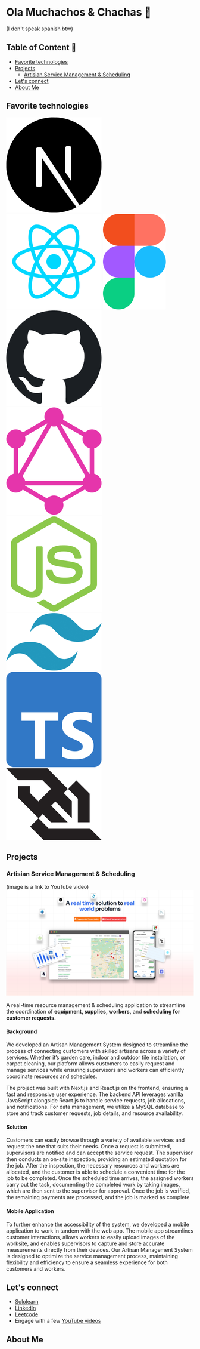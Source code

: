 # Ola Muchachos & Chachas 🦦
(I don't speak spanish btw)

## Table of Content 🧾

- [Favorite technologies](#favorite-technologies)
- [Projects](#projects)
   * [Artisian Service Management & Scheduling](#artisian-service-management-scheduling)
- [Let's connect](#lets-connect)
- [About Me](#about-me)
  
## Favorite technologies

![Nextjs](./icons/next.png)
![Figma](./icons/react.png)
![Figma](./icons/figma.png)
![Figma](./icons/github.png)
![Figma](./icons/graphql.png)
![Figma](./icons/node.png)
![Figma](./icons/tailwind.png)
![Figma](./icons/ts.png)
![Figma](./icons/websocket.png)

## Projects

### Artisian Service Management & Scheduling

(image is a link to YouTube video)
[![thumnail](./thumnail.png)](https://www.youtube.com/watch?v=z-xXZEdPICg)

A real-time resource management & scheduling application to streamline the coordination of **equipment, supplies, workers,** and **scheduling for customer requests.**

#### Background

We developed an Artisan Management System designed to streamline the process of connecting customers with skilled artisans across a variety of services. Whether it’s garden care, indoor and outdoor tile installation, or carpet cleaning, our platform allows customers to easily request and manage services while ensuring supervisors and workers can efficiently coordinate resources and schedules.

The project was built with Next.js and React.js on the frontend, ensuring a fast and responsive user experience. The backend API leverages vanilla JavaScript alongside React.js to handle service requests, job allocations, and notifications. For data management, we utilize a MySQL database to store and track customer requests, job details, and resource availability. 

#### Solution

Customers can easily browse through a variety of available services and request the one that suits their needs. Once a request is submitted, supervisors are notified and can accept the service request. The supervisor then conducts an on-site inspection, providing an estimated quotation for the job. After the inspection, the necessary resources and workers are allocated, and the customer is able to schedule a convenient time for the job to be completed. Once the scheduled time arrives, the assigned workers carry out the task, documenting the completed work by taking images, which are then sent to the supervisor for approval. Once the job is verified, the remaining payments are processed, and the job is marked as complete.

#### Mobile Application

To further enhance the accessibility of the system, we developed a mobile application to work in tandem with the web app. The mobile app streamlines customer interactions, allows workers to easily upload images of the worksite, and enables supervisors to capture and store accurate measurements directly from their devices. Our Artisan Management System is designed to optimize the service management process, maintaining flexibility and efficiency to ensure a seamless experience for both customers and workers. 

## Let's connect

- [Sololearn](https://www.sololearn.com/profile/14275902)
- [LinkedIn](https://www.linkedin.com/in/tineyi-g-chipoyera-0948b9193/)
- [Leetcode](https://leetcode.com/u/ThaBeanBoy/)
- Engage with a few [YouTube videos](https://www.youtube.com/channel/UCOZwrAkQxKnJhm9OqfUwRdw)

## About Me
